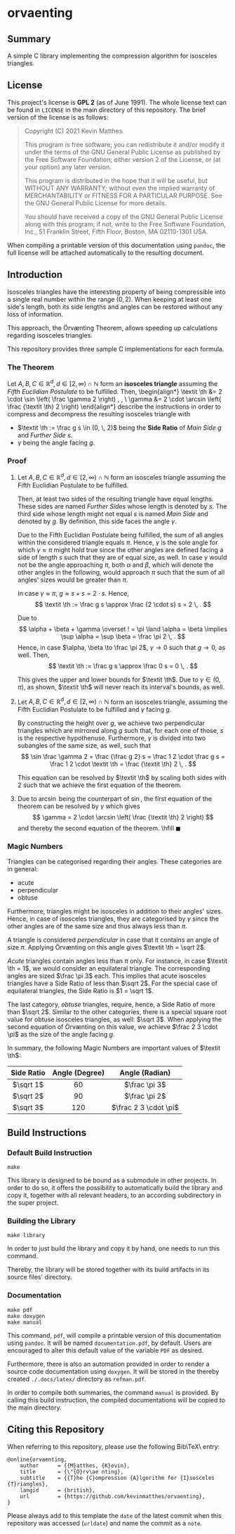 <!--
    README.md : important information regarding this project.

    See `LICENSE' for full license.
-->

<!--
    Copyright (C) 2021 Kevin Matthes

    This program is free software; you can redistribute it and/or modify
    it under the terms of the GNU General Public License as published by
    the Free Software Foundation; either version 2 of the License, or
    (at your option) any later version.

    This program is distributed in the hope that it will be useful,
    but WITHOUT ANY WARRANTY; without even the implied warranty of
    MERCHANTABILITY or FITNESS FOR A PARTICULAR PURPOSE.  See the
    GNU General Public License for more details.

    You should have received a copy of the GNU General Public License along
    with this program; if not, write to the Free Software Foundation, Inc.,
    51 Franklin Street, Fifth Floor, Boston, MA 02110-1301 USA.
-->

<!----------------------------------------------------------------------------->

# orvaenting

## Summary

A simple C library implementing the compression algorithm for isosceles
triangles.



## License

This project's license is **GPL 2** (as of June 1991).  The whole license text
can be found in `LICENSE` in the main directory of this repository.  The brief
version of the license is as follows:

> Copyright (C) 2021 Kevin Matthes
>
> This program is free software; you can redistribute it and/or modify
> it under the terms of the GNU General Public License as published by
> the Free Software Foundation; either version 2 of the License, or
> (at your option) any later version.
>
> This program is distributed in the hope that it will be useful,
> but WITHOUT ANY WARRANTY; without even the implied warranty of
> MERCHANTABILITY or FITNESS FOR A PARTICULAR PURPOSE.  See the
> GNU General Public License for more details.
>
> You should have received a copy of the GNU General Public License along
> with this program; if not, write to the Free Software Foundation, Inc.,
> 51 Franklin Street, Fifth Floor, Boston, MA 02110-1301 USA.

When compiling a printable version of this documentation using `pandoc`, the
full license will be attached automatically to the resulting document.



## Introduction

Isosceles triangles have the interesting property of being compressible into a
single real number within the range $(0, 2)$.  When keeping at least one side's
length, both its side lengths and angles can be restored without any loss of
information.

This approach, the Örvænting Theorem, allows speeding up calculations regarding
isosceles triangles.

This repository provides three sample C implementations for each formula.



### The Theorem

Let $A, B, C \in \mathbb R ^ d, \, d \in [2, \infty) \cap \mathbb N$ form an
**isosceles triangle** assuming the *Fifth Euclidian Postulate* to be fulfilled.
Then,
\begin{align*}
\textit \th &= 2 \cdot \sin \left( \frac \gamma 2 \right) \, , \\
\gamma &= 2 \cdot \arcsin \left( \frac {\textit \th} 2 \right)
\end{align*}
describe the instructions in order to compress and decompress the resulting
isosceles triangle with

* $\textit \th := \frac g s \in (0, \, 2)$ being the **Side Ratio** of *Main
  Side* $g$ and *Further Side* $s$.
* $\gamma$ being the angle facing $g$.



### Proof

1. Let $A, B, C \in \mathbb R ^ d, \, d \in [2, \infty) \cap \mathbb N$ form an
   isosceles triangle assuming the Fifth Euclidian Postulate to be fulfilled.

   Then, at least two sides of the resulting triangle have equal lengths.  These
   sides are named *Further Sides* whose length is denoted by $s$.  The third
   side whose length might not equal $s$ is named *Main Side* and denoted by
   $g$.  By definition, this side faces the angle $\gamma$.

   Due to the Fifth Euclidian Postulate being fulfilled, the sum of all angles
   within the considered triangle equals $\pi$.  Hence, $\gamma$ is the sole
   angle for which $\gamma \approx \pi$ might hold true since the other angles
   are defined facing a side of length $s$ such that they are of equal size, as
   well.  In case $\gamma$ would not be the angle approaching $\pi$, both
   $\alpha$ and $\beta$, which will denote the other angles in the following,
   would approach $\pi$ such that the sum of all angles' sizes would be greater
   than $\pi$.

   In case $\gamma \approx \pi$, $g \approx s + s = 2 \cdot s$.  Hence,
   $$
   \textit \th := \frac g s \approx \frac {2 \cdot s} s = 2 \, .
   $$

   Due to
   $$
   \alpha + \beta + \gamma \overset ! = \pi \land \alpha = \beta \implies \sup
   \alpha = \sup \beta = \frac \pi 2 \, .
   $$
   Hence, in case $\alpha, \beta \to \frac \pi 2$, $\gamma \to 0$ such that $g
   \to 0$, as well.  Then,
   $$
   \textit \th := \frac g s \approx \frac 0 s = 0 \, .
   $$

   This gives the upper and lower bounds for $\textit \th$.  Due to $\gamma \in
   (0, \pi)$, as shown, $\textit \th$ will never reach its interval's bounds, as
   well.
2. Let $A, B, C \in \mathbb R ^ d, \, d \in [2, \infty) \cap \mathbb N$ form an
   isosceles triangle, assuming the Fifth Euclidian Postulate to be fulfilled
   and $\gamma$ facing $g$.

   By constructing the height over $g$, we achieve two perpendicular triangles
   which are mirrored along $g$ such that, for each one of those, $s$ is the
   respective hypothenuse.  Furthermore, $\gamma$ is divided into two subangles
   of the same size, as well, such that
   $$
   \sin \frac \gamma 2 = \frac {\frac g 2} s = \frac 1 2 \cdot \frac g s = \frac
   1 2 \cdot \textit \th = \frac {\textit \th} 2 \, .
   $$

   This equation can be resolved by $\textit \th$ by scaling both sides with $2$
   such that we achieve the first equation of the theorem.
3. Due to $\arcsin$ being the counterpart of $\sin$, the first equation of the
   theorem can be resolved by $\gamma$ which gives
   $$
   \gamma = 2 \cdot \arcsin \left( \frac {\textit \th} 2 \right)
   $$
   and thereby the second equation of the theorem.  \hfill $\blacksquare$



### Magic Numbers

Triangles can be categorised regarding their angles.  These categories are in
general:

* acute
* perpendicular
* obtuse

Furthermore, triangles might be isosceles in addition to their angles' sizes.
Hence, in case of isosceles triangles, they are categorised by $\gamma$ since
the other angles are of the same size and thus always less than $\pi$.

A triangle is considered *perpendicular* in case that it contains an angle of
size $\pi$.  Applying Örvænting on this angle gives $\textit \th = \sqrt 2$.

*Acute* triangles contain angles less than $\pi$ only.  For instance, in case
$\textit \th = 1$, we would consider an equilateral triangle.  The corresponding
angles are sized $\frac \pi 3$ each.  This implies that acute isosceles
triangles have a Side Ratio of less than $\sqrt 2$.  For the special case of
equilateral triangles, the Side Ratio is $1 = \sqrt 1$.

The last category, *obtuse* triangles, require, hence, a Side Ratio of more than
$\sqrt 2$.  Similar to the other categories, there is a special square root
value for obtuse isosceles triangles, as well:  $\sqrt 3$.  When applying the
second equation of Örvænting on this value, we achieve $\frac 2 3 \cdot \pi$ as
the size of the angle facing $g$.

In summary, the following Magic Numbers are important values of $\textit \th$:

| Side Ratio | Angle (Degree) | Angle (Radian)        |
|:----------:|:--------------:|:---------------------:|
| $\sqrt 1$  | $60$           | $\frac \pi 3$         |
| $\sqrt 2$  | $90$           | $\frac \pi 2$         |
| $\sqrt 3$  | $120$          | $\frac 2 3 \cdot \pi$ |



## Build Instructions

### Default Build Instruction

```
make
```

This library is designed to be bound as a submodule in other projects.  In order
to do so, it offers the possibility to automatically build the library and copy
it, together with all relevant headers, to an according subdirectory in the
super project.



### Building the Library

```
make library
```

In order to just build the library and copy it by hand, one needs to run this
command.

Thereby, the library will be stored together with its build artifacts in its
source files' directory.



### Documentation

```
make pdf
make doxygen
make manual
```

This command, `pdf`, will compile a printable version of this documentation
using `pandoc`.  It will be named `documentation.pdf`, by default.  Users are
encouraged to alter this default value of the variable `PDF` as desired.

Furthermore, there is also an automation provided in order to render a source
code documentation using `doxygen`.  It will be stored in the thereby created
`./.docs/latex/` directory as `refman.pdf`.

In order to compile both summaries, the command `manual` is provided.  By
calling this build instruction, the compiled documentations will be copied to
the main directory.



## Citing this Repository

When referring to this repository, please use the following Bib\TeX\ entry:

```
@online{orvaenting,
    author      = {{M}atthes, {K}evin},
    title       = {\"{O}rv\ae nting},
    subtitle    = {{T}he {C}ompression {A}lgorithm for {I}sosceles {T}riangles},
    langid      = {british},
    url         = {https://github.com/kevinmatthes/orvaenting},
}
```

Please always add to this template the `date` of the latest commit when this
repository was accessed (`urldate`) and name the commit as a `note`.

<!----------------------------------------------------------------------------->
